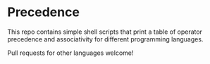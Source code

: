 # Precedence

This repo contains simple shell scripts that print a table of operator
precedence and associativity for different programming languages.

Pull requests for other languages welcome!
